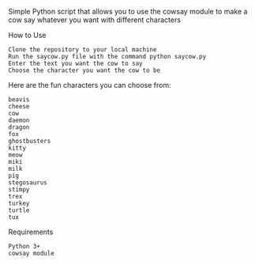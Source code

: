 Simple Python script that allows you to use the cowsay module to make a cow say whatever you want with different characters

How to Use

    Clone the repository to your local machine
    Run the saycow.py file with the command python saycow.py
    Enter the text you want the cow to say
    Choose the character you want the cow to be
    
Here are the fun characters you can choose from:

    beavis
    cheese
    cow
    daemon
    dragon
    fox
    ghostbusters
    kitty
    meow
    miki
    milk
    pig
    stegosaurus
    stimpy
    trex
    turkey
    turtle
    tux

Requirements

    Python 3+
    cowsay module
